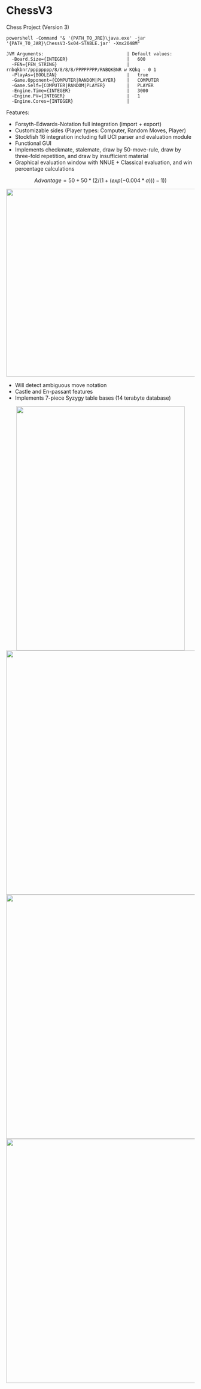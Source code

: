 # ChessV3
Chess Project (Version 3)

```
powershell -Command "& '{PATH_TO_JRE}\java.exe' -jar '{PATH_TO_JAR}\ChessV3-5x04-STABLE.jar' -Xmx2048M"
```

```
JVM Arguments:                               | Default values:
  -Board.Size={INTEGER}                      |   600
  -FEN={FEN_STRING}                          |   rnbqkbnr/pppppppp/8/8/8/8/PPPPPPPP/RNBQKBNR w KQkq - 0 1
  -PlayAs={BOOLEAN}                          |   true
  -Game.Opponent={COMPUTER|RANDOM|PLAYER}    |   COMPUTER
  -Game.Self={COMPUTER|RANDOM|PLAYER}        |   PLAYER
  -Engine.Time={INTEGER}                     |   3000
  -Engine.PV={INTEGER}                       |   1
  -Engine.Cores={INTEGER}                    |
```
Features:
  - Forsyth-Edwards-Notation full integration (import + export)
  - Customizable sides (Player types: Computer, Random Moves, Player)
  - Stockfish 16 integration including full UCI parser and evaluation module
  - Functional GUI
  - Implements checkmate, stalemate, draw by 50-move-rule, draw by three-fold repetition, and draw by insufficient material
  - Graphical evaluation window with NNUE + Classical evaluation, and win percentage calculations

$$
Advantage = 50 + 50 * (2 / (1 + (exp(-0.004 * a))) - 1))
$$
<p align="center">
  <img width="600" height="500" src="https://github.com/vlink102/ChessV3/assets/93732189/a0f51d0f-178f-4aa4-86f8-62bbf0ce8ba3">
</p>

  - Will detect ambiguous move notation
  - Castle and En-passant features
  - Implements 7-piece Syzygy table bases (14 terabyte database)

<p align="center">
  <img width="450" height="650" src="https://github.com/vlink102/ChessV3/assets/93732189/6b5e28de-8ea1-426d-8f73-d1127de72f4d">
  <img width="800" height="650" src="https://github.com/vlink102/ChessV3/assets/93732189/fef24357-d31a-4c17-969c-9bc3faf58fb2">
  <img width="600" height="650" src="https://github.com/vlink102/ChessV3/assets/93732189/4ccaad33-05d4-4476-aec1-369db8f931c7">
  <img width="600" height="650" src="https://github.com/vlink102/ChessV3/assets/93732189/d41f405d-4cb4-47ce-b1ea-11279355dd10">
</p>



